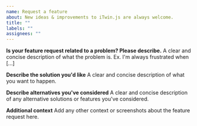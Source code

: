 ```yaml
---
name: Request a feature
about: New ideas & improvements to iTwin.js are always welcome.
title: ""
labels: ""
assignees: ""
---
```


<!--
Thanks for helping make iTwin.js better!

When suggesting an idea, give examples of the intended use case. Features that benefit the wider community are more likely to be prioritized.

The best way to get your ideas into iTwin.js is to help us! We love contributions and are always happy to be provide feedback and advice. Check out the contributor guide to get started:

https://github.com/iTwin/transformer/blob/main/CONTRIBUTING.md
-->

**Is your feature request related to a problem? Please describe.**
A clear and concise description of what the problem is. Ex. I'm always frustrated when [...]

**Describe the solution you'd like**
A clear and concise description of what you want to happen.

**Describe alternatives you've considered**
A clear and concise description of any alternative solutions or features you've considered.

**Additional context**
Add any other context or screenshots about the feature request here.

